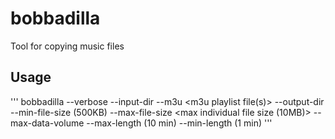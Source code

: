 # bobbadilla
Tool for copying music files

## Usage
'''
bobbadilla
--verbose
--input-dir <top dir>
--m3u <m3u playlist file(s)>
--output-dir <top dir to put files>
--min-file-size (500KB)
--max-file-size <max individual file size (10MB)>
--max-data-volume <total data>
--max-length (10 min)
--min-length (1 min)
'''
